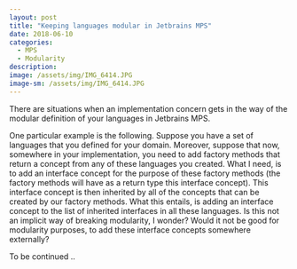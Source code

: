 ```yaml
---
layout: post
title: "Keeping languages modular in Jetbrains MPS"
date: 2018-06-10
categories:
  - MPS
  - Modularity
description:
image: /assets/img/IMG_6414.JPG
image-sm: /assets/img/IMG_6414.JPG
---
```

There are situations when an implementation concern gets in the way
of the modular definition of your languages in Jetbrains MPS.

One particular example is the following. Suppose you have a set of languages
that you defined for your domain. Moreover, suppose that now, somewhere in your implementation, you need to
add factory methods that return a concept from any of these languages you created.
What I need, is to add an interface concept for the purpose of these factory methods (the factory methods
will have as a return type this interface concept). This
interface concept is then inherited by all of the concepts that can be created by our
factory methods. What this entails, is adding an interface concept to the list of inherited interfaces
in all these languages. Is this not an implicit way of breaking modularity, I wonder?
Would it not be good for modularity purposes,
to add these interface concepts somewhere externally?

To be continued ..
